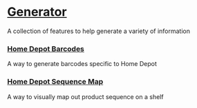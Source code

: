 # [Generator](https://geier0x413.github.io/Generator)
A collection of features to help generate a variety of information

### [Home Depot Barcodes](https://geier0x413.github.io/Generator/Home_Depot/Barcodes)
A way to generate barcodes specific to Home Depot

### [Home Depot Sequence Map](https://geier0x413.github.io/Generator/Home_Depot/Sequence_Map)
A way to visually map out product sequence on a shelf